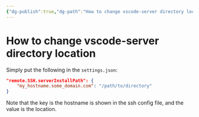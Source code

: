 ```yaml
---
{"dg-publish":true,"dg-path":"How to change vscode-server directory location.md","permalink":"/how-to-change-vscode-server-directory-location/","tags":[null]}
---
```




# How to change vscode-server directory location
Simply put the following in the `settings.json`:
```json
"remote.SSH.serverInstallPath": {
	"my_hostname.some_domain.com": "/path/to/directory"
}
```

Note that the key is the hostname is shown in the ssh config file, and the value is the location.
